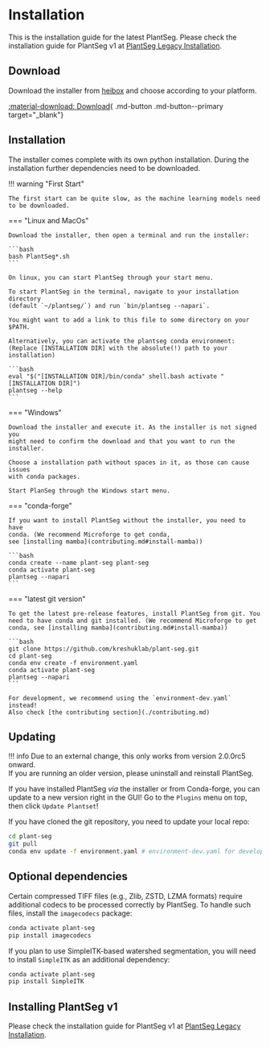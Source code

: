 # Installation

This is the installation guide for the latest PlantSeg.
Please check the installation guide for PlantSeg v1 at [PlantSeg Legacy Installation](../plantseg_legacy/installation.md).

## Download

Download the installer from [heibox](https://heibox.uni-heidelberg.de/d/72b4bd3ba5f14409bfee/) and choose according to your platform.

[:material-download: Download](https://heibox.uni-heidelberg.de/d/72b4bd3ba5f14409bfee/){ .md-button .md-button--primary target="_blank"}

## Installation

The installer comes complete with its own python installation. During the installation further dependencies need to be downloaded.

!!! warning "First Start"

    The first start can be quite slow, as the machine learning models need to be downloaded.

=== "Linux and MacOs"

    Download the installer, then open a terminal and run the installer:

    ```bash
    bash PlantSeg*.sh
    ```

    On linux, you can start PlantSeg through your start menu.

    To start PlantSeg in the terminal, navigate to your installation directory
    (default `~/plantseg/`) and run `bin/plantseg --napari`.

    You might want to add a link to this file to some directory on your $PATH.

    Alternatively, you can activate the plantseg conda environment:  
    (Replace [INSTALLATION DIR] with the absolute(!) path to your installation)

    ```bash
    eval "$("[INSTALLATION DIR]/bin/conda" shell.bash activate "[INSTALLATION DIR]")
    plantseg --help
    ```

===  "Windows"

    Download the installer and execute it. As the installer is not signed you 
    might need to confirm the download and that you want to run the installer.
 
    Choose a installation path without spaces in it, as those can cause issues
    with conda packages.
 
    Start PlanSeg through the Windows start menu.

=== "conda-forge"

    If you want to install PlantSeg without the installer, you need to have
    conda. (We recommend Microforge to get conda,
    see [installing mamba](contributing.md#install-mamba))

    ```bash
    conda create --name plant-seg plant-seg
    conda activate plant-seg
    plantseg --napari
    ```

=== "latest git version"

    To get the latest pre-release features, install PlantSeg from git. You need to have conda and git installed. (We recommend Microforge to get conda, see [installing mamba](contributing.md#install-mamba))

    ```bash
    git clone https://github.com/kreshuklab/plant-seg.git
    cd plant-seg
    conda env create -f environment.yaml
    conda activate plant-seg
    plantseg --napari
    ```

    For development, we recommend using the `environment-dev.yaml` instead! 
    Also check [the contributing section](./contributing.md)

## Updating

!!! info
    Due to an external change, this only works from version 2.0.0rc5 onward.  
    If you are running an older version, please uninstall and reinstall PlantSeg.

If you have installed PlantSeg *via* the installer or from Conda-forge, you can update to a new version right in the GUI!
Go to the `Plugins` menu on top, then click `Update Plantset`!

If you have cloned the git repository, you need to update your local repo:

```bash
cd plant-seg
git pull
conda env update -f environment.yaml # environment-dev.yaml for development
```

## Optional dependencies

Certain compressed TIFF files (e.g., Zlib, ZSTD, LZMA formats) require additional codecs to be processed correctly by PlantSeg. To handle such files, install the `imagecodecs` package:

```bash
conda activate plant-seg
pip install imagecodecs
```

If you plan to use SimpleITK-based watershed segmentation, you will need to install `SimpleITK` as an additional dependency:

```bash
conda activate plant-seg
pip install SimpleITK
```

## Installing PlantSeg v1

Please check the installation guide for PlantSeg v1 at [PlantSeg Legacy Installation](../plantseg_legacy/installation.md).
